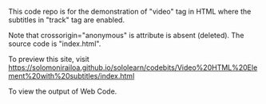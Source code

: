 This code repo is for the demonstration of "video" tag in HTML where the subtitles in "track" tag are enabled.

Note that crossorigin="anonymous" is attribute is absent (deleted). The source code is "index.html".

To preview this site, visit https://solomonirailoa.github.io/sololearn/codebits/Video%20HTML%20Element%20with%20subtitles/index.html

To view the output of Web Code.
